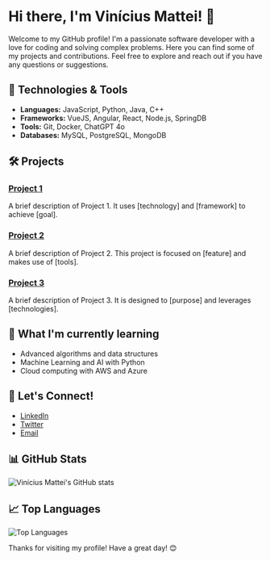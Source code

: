 # Hi there, I'm Vinícius Mattei! 👋

Welcome to my GitHub profile! I'm a passionate software developer with a love for coding and solving complex problems. Here you can find some of my projects and contributions. Feel free to explore and reach out if you have any questions or suggestions.

## 🔧 Technologies & Tools
- **Languages:** JavaScript, Python, Java, C++
- **Frameworks:** VueJS, Angular, React, Node.js, SpringDB
- **Tools:** Git, Docker, ChatGPT 4o
- **Databases:** MySQL, PostgreSQL, MongoDB

## 🛠️ Projects
### [Project 1](https://github.com/vpmattei/project1)
A brief description of Project 1. It uses [technology] and [framework] to achieve [goal].

### [Project 2](https://github.com/vpmattei/project2)
A brief description of Project 2. This project is focused on [feature] and makes use of [tools].

### [Project 3](https://github.com/vpmattei/project3)
A brief description of Project 3. It is designed to [purpose] and leverages [technologies].

## 🌱 What I'm currently learning
- Advanced algorithms and data structures
- Machine Learning and AI with Python
- Cloud computing with AWS and Azure

## 💬 Let's Connect!
- [LinkedIn](https://www.linkedin.com/in/vpmattei)
- [Twitter](https://twitter.com/vpmattei)
- [Email](mailto:vpmattei@example.com)

## 📊 GitHub Stats
![Vinícius Mattei's GitHub stats](https://github-readme-stats.vercel.app/api?username=vpmattei&show_icons=true&theme=radical)

## 📈 Top Languages
![Top Languages](https://github-readme-stats.vercel.app/api/top-langs/?username=vpmattei&layout=compact&theme=radical)

Thanks for visiting my profile! Have a great day! 😊
